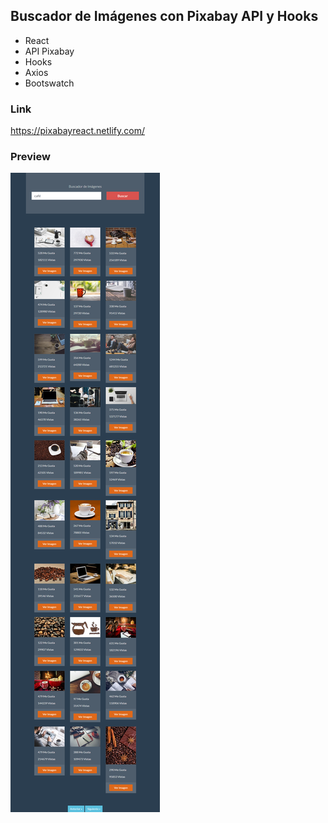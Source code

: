 ## Buscador de Imágenes con Pixabay API y Hooks

- React
- API Pixabay
- Hooks
- Axios
- Bootswatch


### Link
https://pixabayreact.netlify.com/

### Preview 
![Pixabay API React App](https://github.com/jorgebarcos/React-pixabay/blob/master/public/screencapture-pixabay.png?raw=true)
